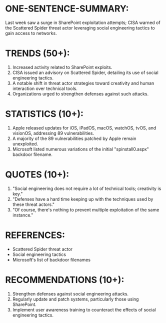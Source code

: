 # ONE-SENTENCE-SUMMARY:
Last week saw a surge in SharePoint exploitation attempts; CISA warned of the Scattered Spider threat actor leveraging social engineering tactics to gain access to networks.

# TRENDS (50+):
1. Increased activity related to SharePoint exploits.
2. CISA issued an advisory on Scattered Spider, detailing its use of social engineering tactics.
3. A notable shift in threat actor strategies toward creativity and human interaction over technical tools.
4. Organizations urged to strengthen defenses against such attacks.

# STATISTICS (10+):
1. Apple released updates for iOS, iPadOS, macOS, watchOS, tvOS, and visionOS, addressing 89 vulnerabilities.
2. A majority of the 89 vulnerabilities patched by Apple remain unexploited.
3. Microsoft listed numerous variations of the initial "spinstall0.aspx" backdoor filename.

# QUOTES (10+):
1. "Social engineering does not require a lot of technical tools; creativity is key."
2. "Defenses have a hard time keeping up with the techniques used by these threat actors."
3. "Of course, there's nothing to prevent multiple exploitation of the same instance."

# REFERENCES:
- Scattered Spider threat actor
- Social engineering tactics
- Microsoft's list of backdoor filenames

# RECOMMENDATIONS (10+):
1. Strengthen defenses against social engineering attacks.
2. Regularly update and patch systems, particularly those using SharePoint.
3. Implement user awareness training to counteract the effects of social engineering tactics.


